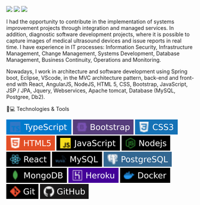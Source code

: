 [<img src="https://img.shields.io/badge/linkedin-%230077B5.svg?&style=for-the-badge&logo=linkedin&logoColor=white" />](https://www.linkedin.com/in/marciobarcellos/)
[<img src = "https://img.shields.io/badge/instagram-%23E4405F.svg?&style=for-the-badge&logo=instagram&logoColor=white">](https://www.instagram.com/marcioambassador.ef)
[<img src = "https://img.shields.io/badge/facebook-%231877F2.svg?&style=for-the-badge&logo=facebook&logoColor=white">](https://www.facebook.com/marcio.barcellos2021)

I had the opportunity to contribute in the implementation of systems improvement projects through integration and managed services. In addition, diagnostic software development projects, where it is possible to capture images of medical ultrasound devices and issue reports in real time. I have experience in IT processes: Information Security, Infrastructure Management, Change Management, Systems Development, Database Management, Business Continuity, Operations and Monitoring.

Nowadays, I work in architecture and software development using Spring boot, Eclipse, VScode, in the MVC architecture pattern, back-end and front-end with React, AngularJS, NodeJS, HTML 5, CSS, Bootstrap, JavaScript, JSP / JPA, Jquery, Webservices, Apache tomcat, Database (MySQL, Postgree, Db2).

🚀💻 Technologies & Tools

<img src = "https://github.com/marciorbarcellos/marciorbarcellos/blob/main/img/TypeScript.svg"> <img src = "https://github.com/marciorbarcellos/marciorbarcellos/blob/main/img/Bootstrap.svg"> <img src = "https://github.com/marciorbarcellos/marciorbarcellos/blob/main/img/CSS3.svg"> <img src = "https://github.com/marciorbarcellos/marciorbarcellos/blob/main/img/HTML5.svg"> <img src = "https://github.com/marciorbarcellos/marciorbarcellos/blob/main/img/JavaScript.svg"> <img src = "https://github.com/marciorbarcellos/marciorbarcellos/blob/main/img/Nodejs.svg"> <img src = "https://github.com/marciorbarcellos/marciorbarcellos/blob/main/img/React.svg"> <img src = "https://github.com/marciorbarcellos/marciorbarcellos/blob/main/img/MySQL.svg"> <img src = "https://github.com/marciorbarcellos/marciorbarcellos/blob/main/img/PostgreSQL.svg"> <img src = "https://github.com/marciorbarcellos/marciorbarcellos/blob/main/img/MongoDB.svg"> <img src = "https://github.com/marciorbarcellos/marciorbarcellos/blob/main/img/Heroku.svg"> <img src = "https://github.com/marciorbarcellos/marciorbarcellos/blob/main/img/Docker.svg"> <img src = "https://github.com/marciorbarcellos/marciorbarcellos/blob/main/img/Git.svg"> <img src = "https://github.com/marciorbarcellos/marciorbarcellos/blob/main/img/Github.svg">
